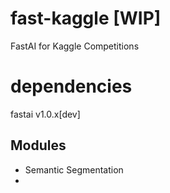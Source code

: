 # fast-kaggle [WIP]
FastAI for Kaggle Competitions

# dependencies

fastai v1.0.x[dev]

## Modules
- Semantic Segmentation
- 
